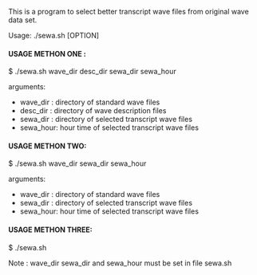 This is a program to select better transcript wave files from original wave
data set.

Usage: ./sewa.sh [OPTION]


#### USAGE METHON ONE :
$ ./sewa.sh wave_dir desc_dir sewa_dir sewa_hour

arguments:
* wave_dir : directory of standard wave files
* desc_dir : directory of wave description files
* sewa_dir : directory of selected transcript wave files
* sewa_hour: hour time of selected transcript wave files

#### USAGE METHON TWO:
$ ./sewa.sh wave_dir sewa_dir sewa_hour

arguments:
* wave_dir : directory of standard wave files
* sewa_dir : directory of selected transcript wave files
* sewa_hour: hour time of selected transcript wave files

#### USAGE METHON THREE:
$ ./sewa.sh

Note : wave_dir sewa_dir and sewa_hour must be set in file sewa.sh


